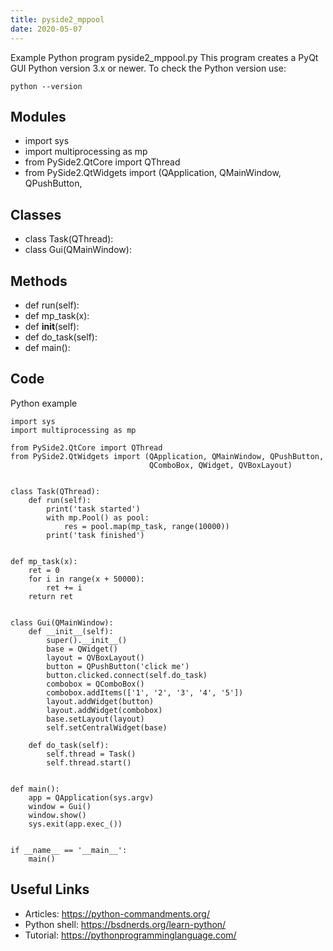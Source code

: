 ```yaml
---
title: pyside2_mppool
date: 2020-05-07
---
```

Example Python program pyside2_mppool.py
This program creates a PyQt GUI
Python version 3.x or newer.
To check the Python version use:

    python --version

## Modules

* import sys
* import multiprocessing as mp
* from PySide2.QtCore import QThread
* from PySide2.QtWidgets import (QApplication, QMainWindow, QPushButton,

## Classes

* class Task(QThread):
* class Gui(QMainWindow):

## Methods

* def run(self):
* def mp_task(x):
* def __init__(self):
* def do_task(self):
* def main():

## Code

Python example

    import sys
    import multiprocessing as mp
    
    from PySide2.QtCore import QThread
    from PySide2.QtWidgets import (QApplication, QMainWindow, QPushButton,
                                   QComboBox, QWidget, QVBoxLayout)
    
    
    class Task(QThread):
        def run(self):
            print('task started')
            with mp.Pool() as pool:
                res = pool.map(mp_task, range(10000))
            print('task finished')
    
    
    def mp_task(x):
        ret = 0
        for i in range(x + 50000):
            ret += i
        return ret
    
    
    class Gui(QMainWindow):
        def __init__(self):
            super().__init__()
            base = QWidget()
            layout = QVBoxLayout()
            button = QPushButton('click me')
            button.clicked.connect(self.do_task)
            combobox = QComboBox()
            combobox.addItems(['1', '2', '3', '4', '5'])
            layout.addWidget(button)
            layout.addWidget(combobox)
            base.setLayout(layout)
            self.setCentralWidget(base)
    
        def do_task(self):
            self.thread = Task()
            self.thread.start()
    
    
    def main():
        app = QApplication(sys.argv)
        window = Gui()
        window.show()
        sys.exit(app.exec_())
    
    
    if __name__ == '__main__':
        main()
    

## Useful Links

- Articles: https://python-commandments.org/
- Python shell: https://bsdnerds.org/learn-python/
- Tutorial: https://pythonprogramminglanguage.com/
